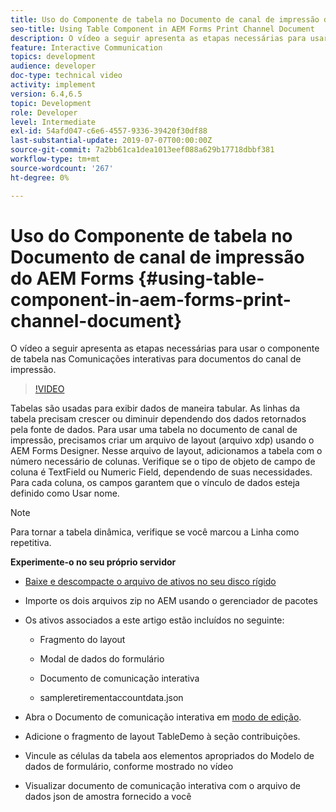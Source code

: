 ```yaml
---
title: Uso do Componente de tabela no Documento de canal de impressão do AEM Forms
seo-title: Using Table Component in AEM Forms Print Channel Document
description: O vídeo a seguir apresenta as etapas necessárias para usar o componente de tabela nas Comunicações interativas para documentos do canal de impressão.
feature: Interactive Communication
topics: development
audience: developer
doc-type: technical video
activity: implement
version: 6.4,6.5
topic: Development
role: Developer
level: Intermediate
exl-id: 54afd047-c6e6-4557-9336-39420f30df88
last-substantial-update: 2019-07-07T00:00:00Z
source-git-commit: 7a2bb61ca1dea1013eef088a629b17718dbbf381
workflow-type: tm+mt
source-wordcount: '267'
ht-degree: 0%

---
```


# Uso do Componente de tabela no Documento de canal de impressão do AEM Forms {#using-table-component-in-aem-forms-print-channel-document}

O vídeo a seguir apresenta as etapas necessárias para usar o componente de tabela nas Comunicações interativas para documentos do canal de impressão.

>[!VIDEO](https://video.tv.adobe.com/v/27769?quality=9&learn=on)

Tabelas são usadas para exibir dados de maneira tabular. As linhas da tabela precisam crescer ou diminuir dependendo dos dados retornados pela fonte de dados. Para usar uma tabela no documento de canal de impressão, precisamos criar um arquivo de layout (arquivo xdp) usando o AEM Forms Designer. Nesse arquivo de layout, adicionamos a tabela com o número necessário de colunas. Verifique se o tipo de objeto de campo de coluna é TextField ou Numeric Field, dependendo de suas necessidades. Para cada coluna, os campos garantem que o vínculo de dados esteja definido como Usar nome.

>[!NOTE]
>
>Para tornar a tabela dinâmica, verifique se você marcou a Linha como repetitiva.

**Experimente-o no seu próprio servidor**

* [Baixe e descompacte o arquivo de ativos no seu disco rígido](assets/usingtablesinprintchannel.zip)

* Importe os dois arquivos zip no AEM usando o gerenciador de pacotes

* Os ativos associados a este artigo estão incluídos no seguinte:

   * Fragmento do layout

   * Modal de dados do formulário

   * Documento de comunicação interativa
   * sampleretirementaccountdata.json

* Abra o Documento de comunicação interativa em [modo de edição](http://localhost:4502/editor.html/content/forms/af/401kstatement/tablesinprintdocument/channels/print.html).

* Adicione o fragmento de layout TableDemo à seção contribuições.
* Vincule as células da tabela aos elementos apropriados do Modelo de dados de formulário, conforme mostrado no vídeo

* Visualizar documento de comunicação interativa com o arquivo de dados json de amostra fornecido a você
